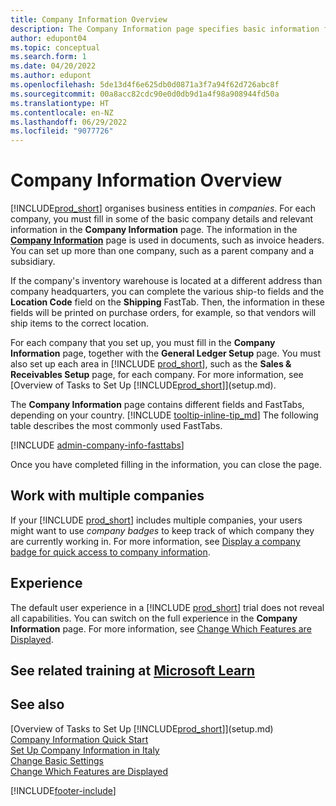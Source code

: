 ```yaml
---
title: Company Information Overview
description: The Company Information page specifies basic information for a business entity, such as name, addresses, and shipping information.
author: edupont04
ms.topic: conceptual
ms.search.form: 1
ms.date: 04/20/2022
ms.author: edupont
ms.openlocfilehash: 5de13d4f6e625db0d0871a3f7a94f62d726abc8f
ms.sourcegitcommit: 00a8acc82cdc90e0d0db9d1a4f98a908944fd50a
ms.translationtype: HT
ms.contentlocale: en-NZ
ms.lasthandoff: 06/29/2022
ms.locfileid: "9077726"
---
```

# <a name="company-information-overview"></a>Company Information Overview

[!INCLUDE[prod_short](includes/prod_short.md)] organises business entities in *companies*. For each company, you must fill in some of the basic company details and relevant information in the **Company Information** page. The information in the [**Company Information**](https://businesscentral.dynamics.com/?page=1) page is used in documents, such as invoice headers. You can set up more than one company, such as a parent company and a subsidiary.  

If the company's inventory warehouse is located at a different address than company headquarters, you can complete the various ship-to fields and the **Location Code** field on the **Shipping** FastTab. Then, the information in these fields will be printed on purchase orders, for example, so that vendors will ship items to the correct location.  

For each company that you set up, you must fill in the **Company Information** page, together with the **General Ledger Setup** page. You must also set up each area in [!INCLUDE [prod_short](includes/prod_short.md)], such as the **Sales & Receivables Setup** page, for each company. For more information, see [Overview of Tasks to Set Up [!INCLUDE[prod_short](includes/prod_short.md)]](setup.md).  

The **Company Information** page contains different fields and FastTabs, depending on your country. [!INCLUDE [tooltip-inline-tip_md](includes/tooltip-inline-tip_md.md)] The following table describes the most commonly used FastTabs.

[!INCLUDE [admin-company-info-fasttabs](includes/admin-company-info-fasttabs.md)]

Once you have completed filling in the information, you can close the page.  

## <a name="work-with-multiple-companies"></a>Work with multiple companies

If your [!INCLUDE [prod_short](includes/prod_short.md)] includes multiple companies, your users might want to use *company badges* to keep track of which company they are currently working in. For more information, see [Display a company badge for quick access to company information](ui-change-basic-settings.md#badge).  

## <a name="experience"></a>Experience

The default user experience in a [!INCLUDE [prod_short](includes/prod_short.md)] trial does not reveal all capabilities. You can switch on the full experience in the **Company Information** page. For more information, see [Change Which Features are Displayed](ui-experiences.md).  

## <a name="see-related-training-at-microsoft-learn"></a>See related training at [Microsoft Learn](/learn/modules/create-new-companies-dynamics-365-business-central/)

## <a name="see-also"></a>See also

[Overview of Tasks to Set Up [!INCLUDE[prod_short](includes/prod_short.md)]](setup.md)  
[Company Information Quick Start](quick-start-company-information.md)  
[Set Up Company Information in Italy](LocalFunctionality/Italy/how-to-set-up-company-information.md)  
[Change Basic Settings](ui-change-basic-settings.md)  
[Change Which Features are Displayed](ui-experiences.md)  


[!INCLUDE[footer-include](includes/footer-banner.md)]
